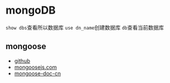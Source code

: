 # mongoDB

`show dbs`查看所以数据库
`use dn_name`创建数据库
`db`查看当前数据库

## mongoose

- [github](https://github.com/Automattic/mongoose/)
- [mongoosejs.com](https://mongoosejs.com/)
- [mongoose-doc-cn](https://cn.mongoosedoc.top/docs/)
